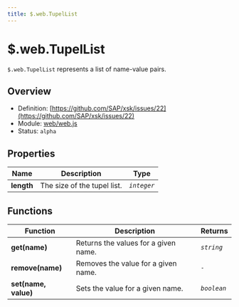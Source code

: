 ```yaml
---
title: $.web.TupelList
---
```


$.web.TupelList
===

`$.web.TupelList` represents a list of name-value pairs.

## Overview

- Definition: [https://github.com/SAP/xsk/issues/22](https://github.com/SAP/xsk/issues/22)
- Module: [web/web.js](https://github.com/SAP/xsk/blob/main/modules/api/api-xsjs/src/main/resources/META-INF/dirigible/xsk/web/web.js)
- Status: `alpha`

## Properties

| Name       | Description                 | Type        |
|------------|-----------------------------|-------------|
| **length** | The size of the tupel list. | _`integer`_ |

## Functions

| Function             | Description                          | Returns     |
|----------------------|--------------------------------------|-------------|
| **get(name)**        | Returns the values for a given name. | _`string`_  |
| **remove(name)**     | Removes the value for a given name.  | _`-`_       |
| **set(name, value)** | Sets the value for a given name.     | _`boolean`_ |
